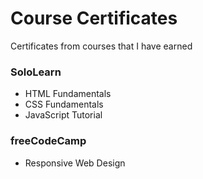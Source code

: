 # Course Certificates
Certificates from courses that I have earned

### SoloLearn
 * HTML Fundamentals
 * CSS Fundamentals
 * JavaScript Tutorial

### freeCodeCamp
 * Responsive Web Design
